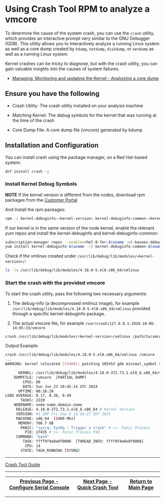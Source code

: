 # Using Crash Tool RPM to analyze a vmcore

To determine the cause of the system crash, you can use the `crash` utility, which provides an interactive prompt very similar to the GNU Debugger (GDB). This utility allows you to interactively analyze a running Linux system as well as a core dump created by `kdump`, `netdump`, `diskdump`, or  `xendump` as well as a running Linux system.

Kernel crashes can be tricky to diagnose, but with the crash utility, you can gain valuable insights into the causes of system failures.

- [Managing, Monitoring and updating the Kernel - Analyizing a core dump](https://docs.redhat.com/en/documentation/red_hat_enterprise_linux/8/html/managing_monitoring_and_updating_the_kernel/analyzing-a-core-dump_managing-monitoring-and-updating-the-kernel#analyzing-a-core-dump_managing-monitoring-and-updating-the-kernel)

## Ensure you have the following

- Crash Utility: The crash utility installed on your analysis machine

- Matching Kernel: The debug symbols for the kernel that was running at the time of the crash

- Core Dump File: A core dump file (vmcore) generated by kdump

## Installation and Configuration

You can install crash using the package manager, on a Red Hat-based system:

```bash
dnf install crash -y
```

### Install Kernel Debug Symbols

**NOTE** If the kernel version is different from the nodes, download rpm packages from the [Customer Portal](https://access.redhat.com/downloads/content/package-browser)

And Install the rpm packages:

```bash
rpm -i kernel-debuginfo-<kernel-version> kernel-debuginfo-common-<kernel-version> 
```

If our kernel is in the same version of the node kernel, enable the relevant yum repos and install the kernel-debuginfo and kernel-debuginfo-common:

```bash
subscription-manager repos --enable=rhel-8-for-$(uname -m)-baseos-debug-rpms --enable=rhel-8-for-$(uname -m)-appstream-debug-rpms
yum install kernel-debuginfo-$(uname -r) kernel-debuginfo-common-$(uname -m)-$(uname -r)
```

Check if the vmlinux created under `/usr/lib/debug/lib/modules/<kernel-version>/`:

```bash
ls -la /usr/lib/debug/lib/modules/4.18.0-5.el8.x86_64/vmlinux
```

### Start the crash with the provided vmcore

To start the crash utility, pass the following two necessary arguments:

1. The debug-info (a decompressed vmlinuz image), for example `/usr/lib/debug/lib/modules/4.18.0-5.el8.x86_64/vmlinux` provided through a specific kernel-debuginfo package.

2. The actual vmcore file, for example `/var/crash/127.0.0.1-2018-10-06-14:05:33/vmcore`

```bash
crash /usr/lib/debug/lib/modules/<kernel-version>/vmlinux /path/to/vmcore
```

Output Example:

```bash
crash /usr/lib/debug/lib/modules/4.18.0-5.el8.x86_64/vmlinux /vmcore
...
WARNING: kernel relocated [594MB]: patching 105453 gdb minimal_symbol values

      KERNEL: /usr/lib/debug/lib/modules/4.18.0-372.73.1.el8_6.x86_64/vmlinux
    DUMPFILE: /vmcore  [PARTIAL DUMP]
        CPUS: 80
        DATE: Sun Jun 23 10:45:14 UTC 2024
      UPTIME: 00:16:20
LOAD AVERAGE: 0.17, 0.36, 0.49
       TASKS: 2220
    NODENAME: node-name.domain.name
     RELEASE: 4.18.0-372.73.1.el8_6.x86_64 # Kernel Version
     VERSION: #1 SMP Fri Sep 8 13:16:27 EDT 2023
     MACHINE: x86_64  (2400 Mhz)
      MEMORY: 766.7 GB
       PANIC: "sysrq: SysRq : Trigger a crash" # <<- Panic Process 
         PID: 27435 # <<- Panic Process PID
     COMMAND: "bash"
        TASK: ffff9f4e8e8f0000  [THREAD_INFO: ffff9f4e8e8f0000]
         CPU: 14
       STATE: TASK_RUNNING (SYSRQ)
```

---

[Crash Tool Guide](./CRASH_TOOL_README.md)

---

| [Previous Page - Configure Serial Console](./SERIAL_CONSOLE_README.md) | [Next Page - Quick Crash Tool](./CRASH_QUICK_README.md) | [Return to Main Page](../README.md) |
|------------------------------------------------------------------------|---------------------------------------------------------|-------------------------------------|

---
